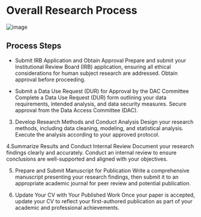 # Overall Research Process

![image](https://github.com/user-attachments/assets/2050549f-70e6-485e-8544-276bd3f6db1d)


## Process Steps 
+ Submit IRB Application and Obtain Approval
Prepare and submit your Institutional Review Board (IRB) application, ensuring all ethical considerations for human subject research are addressed. Obtain approval before proceeding.

+ Submit a Data Use Request (DUR) for Approval by the DAC Committee
Complete a Data Use Request (DUR) form outlining your data requirements, intended analysis, and data security measures. Secure approval from the Data Access Committee (DAC).

3. Develop Research Methods and Conduct Analysis
Design your research methods, including data cleaning, modeling, and statistical analysis. Execute the analysis according to your approved protocol.

4.Summarize Results and Conduct Internal Review
Document your research findings clearly and accurately. Conduct an internal review to ensure conclusions are well-supported and aligned with your objectives.

5. Prepare and Submit Manuscript for Publication
Write a comprehensive manuscript presenting your research findings, then submit it to an appropriate academic journal for peer review and potential publication.

6. Update Your CV with Your Published Work
Once your paper is accepted, update your CV to reflect your first-authored publication as part of your academic and professional achievements.
